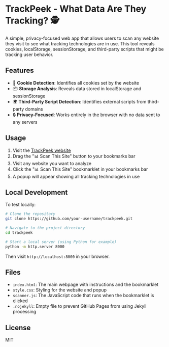 # TrackPeek - What Data Are They Tracking? 🕵️

A simple, privacy-focused web app that allows users to scan any website they visit to see what tracking technologies are in use. This tool reveals cookies, localStorage, sessionStorage, and third-party scripts that might be tracking user behavior.

## Features

- 🍪 **Cookie Detection**: Identifies all cookies set by the website
- 📦 **Storage Analysis**: Reveals data stored in localStorage and sessionStorage
- 🌍 **Third-Party Script Detection**: Identifies external scripts from third-party domains
- 🔒 **Privacy-Focused**: Works entirely in the browser with no data sent to any servers

## Usage

1. Visit the [TrackPeek website](https://your-username.github.io/trackpeek/)
2. Drag the "📊 Scan This Site" button to your bookmarks bar
3. Visit any website you want to analyze
4. Click the "📊 Scan This Site" bookmarklet in your bookmarks bar
5. A popup will appear showing all tracking technologies in use

## Local Development

To test locally:

```bash
# Clone the repository
git clone https://github.com/your-username/trackpeek.git

# Navigate to the project directory
cd trackpeek

# Start a local server (using Python for example)
python -m http.server 8000
```

Then visit `http://localhost:8000` in your browser.

## Files

- `index.html`: The main webpage with instructions and the bookmarklet
- `style.css`: Styling for the website and popup
- `scanner.js`: The JavaScript code that runs when the bookmarklet is clicked
- `.nojekyll`: Empty file to prevent GitHub Pages from using Jekyll processing

## License

MIT